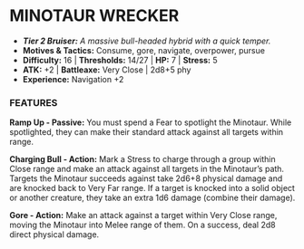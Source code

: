 # MINOTAUR WRECKER

- ***Tier 2 Bruiser:*** *A massive bull-headed hybrid with a quick temper.*
- **Motives & Tactics:** Consume, gore, navigate, overpower, pursue
- **Difficulty:** 16 | **Thresholds:** 14/27 | **HP:** 7 | **Stress:** 5
- **ATK:** +2 | **Battleaxe:** Very Close | 2d8+5 phy
- **Experience:** Navigation +2

### FEATURES

**Ramp Up - Passive:** You must spend a Fear to spotlight the Minotaur. While spotlighted, they can make their standard attack against all targets within range.

**Charging Bull - Action:** Mark a Stress to charge through a group within Close range and make an attack against all targets in the Minotaur’s path. Targets the Minotaur succeeds against take 2d6+8 physical damage and are knocked back to Very Far range. If a target is knocked into a solid object or another creature, they take an extra 1d6 damage (combine their damage).

**Gore - Action:** Make an attack against a target within Very Close range, moving the Minotaur into Melee range of them. On a success, deal 2d8 direct physical damage.
